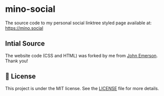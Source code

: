 # mino-social
The source code to my personal social linktree styled page available at: https://mino.social
## Intial Source
The website code (CSS and HTML) was forked by me from [John Emerson](https://johnggli.github.io/linktree). Thank you!
## 📝 License
This project is under the MIT license. See the [LICENSE](LICENSE.md) file for more details.